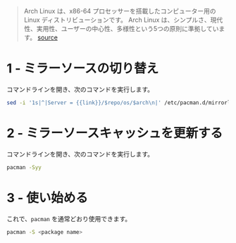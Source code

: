 > Arch Linux は、x86-64 プロセッサーを搭載したコンピューター用の Linux ディストリビューションです。 Arch Linux は、シンプルさ、現代性、実用性、ユーザーの中心性、多様性という5つの原則に準拠しています。
[source](https://en.wikipedia.org/wiki/Arch_Linux)

# 1 - ミラーソースの切り替え
コマンドラインを開き、次のコマンドを実行します。

```bash
sed -i '1s|^|Server = {{link}}/$repo/os/$arch\n|' /etc/pacman.d/mirrorlist
```

# 2 - ミラーソースキャッシュを更新する
コマンドラインを開き、次のコマンドを実行します。

```bash
pacman -Syy
```

# 3 - 使い始める
これで、`pacman` を通常どおり使用できます。

```bash
pacman -S <package name>
```
